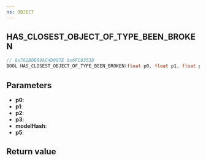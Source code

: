 ```yaml
---
ns: OBJECT
---
```

## HAS_CLOSEST_OBJECT_OF_TYPE_BEEN_BROKEN

```c
// 0x761B0E69AC4D007E 0x6FC0353D
BOOL HAS_CLOSEST_OBJECT_OF_TYPE_BEEN_BROKEN(float p0, float p1, float p2, float p3, Hash modelHash, Any p5);
```


## Parameters
* **p0**: 
* **p1**: 
* **p2**: 
* **p3**: 
* **modelHash**: 
* **p5**: 

## Return value
